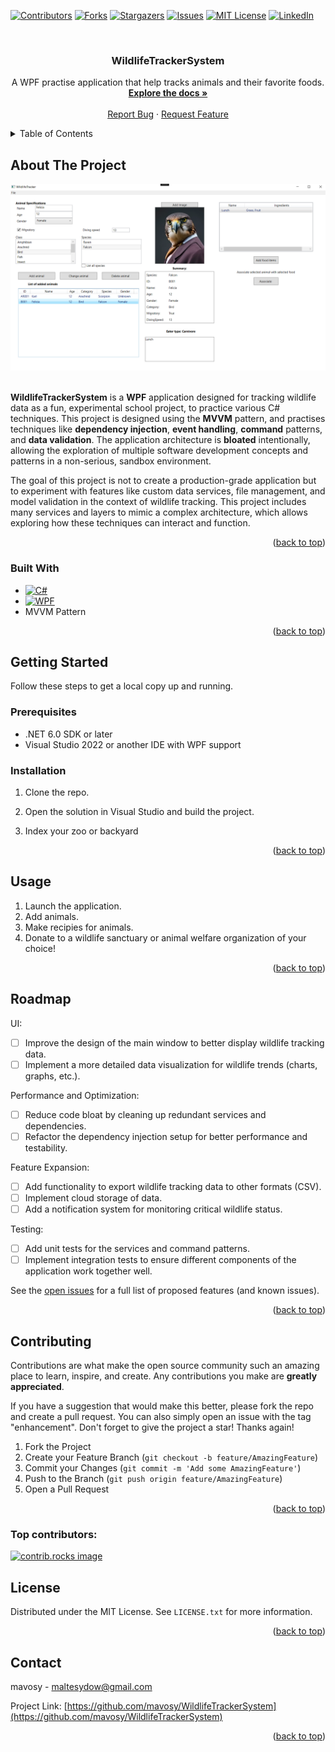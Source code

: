 <a id="readme-top"></a>

<!-- PROJECT SHIELDS -->
[![Contributors][contributors-shield]][contributors-url]
[![Forks][forks-shield]][forks-url]
[![Stargazers][stars-shield]][stars-url]
[![Issues][issues-shield]][issues-url]
[![MIT License][license-shield]][license-url]
[![LinkedIn][linkedin-shield]][linkedin-url]

<!-- PROJECT LOGO -->
<br />
<div align="center">
<!--  <a href="https://github.com/mavosy/WildlifeTrackerSystem">
    <img src="images/logo.png" alt="Logo" width="80" height="80">
  </a> -->

<h3 align="center">WildlifeTrackerSystem</h3>

  <p align="center">
    A WPF practise application that help tracks animals and their favorite foods.
    <br />
    <a href="https://github.com/mavosy/WildlifeTrackerSystem"><strong>Explore the docs »</strong></a>
    <br />
    <br />
    <a href="https://github.com/mavosy/WildlifeTrackerSystem/issues/new?labels=bug&template=bug-report---.md">Report Bug</a>
    ·
    <a href="https://github.com/mavosy/WildlifeTrackerSystem/issues/new?labels=enhancement&template=feature-request---.md">Request Feature</a>
  </p>
</div>



<!-- TABLE OF CONTENTS -->
<details>
  <summary>Table of Contents</summary>
  <ol>
    <li>
      <a href="#about-the-project">About The Project</a>
      <ul>
        <li><a href="#built-with">Built With</a></li>
      </ul>
    </li>
    <li>
      <a href="#getting-started">Getting Started</a>
      <ul>
        <li><a href="#prerequisites">Prerequisites</a></li>
        <li><a href="#installation">Installation</a></li>
      </ul>
    </li>
    <li><a href="#usage">Usage</a></li>
    <li><a href="#roadmap">Roadmap</a></li>
    <li><a href="#license">License</a></li>
    <li><a href="#contact">Contact</a></li>
  </ol>
</details>



<!-- ABOUT THE PROJECT -->
## About The Project

<div align="center">
  <img src="Images/WTS_screenshot.png" alt="Product Screenshot" width="800"/>
</div>

<br />

**WildlifeTrackerSystem** is a **WPF** application designed for tracking wildlife data as a fun, experimental school project, to practice various C# techniques. This project is designed using the **MVVM** pattern, and practises techniques like **dependency injection**, **event handling**, **command** patterns, and **data validation**. The application architecture is **bloated** intentionally, allowing the exploration of multiple software development concepts and patterns in a non-serious, sandbox environment.

The goal of this project is not to create a production-grade application but to experiment with features like custom data services, file management, and model validation in the context of wildlife tracking. This project includes many services and layers to mimic a complex architecture, which allows exploring how these techniques can interact and function.

<p align="right">(<a href="#readme-top">back to top</a>)</p>



### Built With

* [![C#][csharp-shield]][csharp-url]
* [![WPF][wpf-shield]][wpf-url]
* MVVM Pattern

<p align="right">(<a href="#readme-top">back to top</a>)</p>



<!-- GETTING STARTED -->
## Getting Started

Follow these steps to get a local copy up and running.

### Prerequisites

- .NET 6.0 SDK or later
- Visual Studio 2022 or another IDE with WPF support

### Installation

1. Clone the repo.

2. Open the solution in Visual Studio and build the project.

3. Index your zoo or backyard

<p align="right">(<a href="#readme-top">back to top</a>)</p>

<!-- USAGE EXAMPLES -->
## Usage

1. Launch the application.
2. Add animals.
3. Make recipies for animals.
5. Donate to a wildlife sanctuary or animal welfare organization of your choice!

<p align="right">(<a href="#readme-top">back to top</a>)</p>



<!-- ROADMAP -->
## Roadmap

UI:
- [ ] Improve the design of the main window to better display wildlife tracking data.
- [ ] Implement a more detailed data visualization for wildlife trends (charts, graphs, etc.).

Performance and Optimization:
- [ ] Reduce code bloat by cleaning up redundant services and dependencies.
- [ ] Refactor the dependency injection setup for better performance and testability.

Feature Expansion:
- [ ] Add functionality to export wildlife tracking data to other formats (CSV).
- [ ] Implement cloud storage of data.
- [ ] Add a notification system for monitoring critical wildlife status.

Testing:
- [ ] Add unit tests for the services and command patterns.
- [ ] Implement integration tests to ensure different components of the application work together well.

See the [open issues](https://github.com/mavosy/WildlifeTrackerSystem/issues) for a full list of proposed features (and known issues).

<p align="right">(<a href="#readme-top">back to top</a>)</p>



<!-- CONTRIBUTING -->
## Contributing

Contributions are what make the open source community such an amazing place to learn, inspire, and create. Any contributions you make are **greatly appreciated**.

If you have a suggestion that would make this better, please fork the repo and create a pull request. You can also simply open an issue with the tag "enhancement".
Don't forget to give the project a star! Thanks again!

1. Fork the Project
2. Create your Feature Branch (`git checkout -b feature/AmazingFeature`)
3. Commit your Changes (`git commit -m 'Add some AmazingFeature'`)
4. Push to the Branch (`git push origin feature/AmazingFeature`)
5. Open a Pull Request

<p align="right">(<a href="#readme-top">back to top</a>)</p>

### Top contributors:

<a href="https://github.com/mavosy/WildlifeTrackerSystem/graphs/contributors">
  <img src="https://contrib.rocks/image?repo=mavosy/WildlifeTrackerSystem" alt="contrib.rocks image" />
</a>



<!-- LICENSE -->
## License

Distributed under the MIT License. See `LICENSE.txt` for more information.

<p align="right">(<a href="#readme-top">back to top</a>)</p>



<!-- CONTACT -->
## Contact

mavosy - maltesydow@gmail.com

Project Link: [https://github.com/mavosy/WildlifeTrackerSystem](https://github.com/mavosy/WildlifeTrackerSystem)

<p align="right">(<a href="#readme-top">back to top</a>)</p>


<!-- MARKDOWN LINKS & IMAGES -->
<!-- https://www.markdownguide.org/basic-syntax/#reference-style-links -->
[contributors-shield]: https://img.shields.io/github/contributors/mavosy/WildlifeTrackerSystem.svg?style=for-the-badge
[contributors-url]: https://github.com/mavosy/WildlifeTrackerSystem/graphs/contributors
[forks-shield]: https://img.shields.io/github/forks/mavosy/WildlifeTrackerSystem.svg?style=for-the-badge
[forks-url]: https://github.com/mavosy/WildlifeTrackerSystem/network/members
[stars-shield]: https://img.shields.io/github/stars/mavosy/WildlifeTrackerSystem.svg?style=for-the-badge
[stars-url]: https://github.com/mavosy/WildlifeTrackerSystem/stargazers
[issues-shield]: https://img.shields.io/github/issues/mavosy/WildlifeTrackerSystem.svg?style=for-the-badge
[issues-url]: https://github.com/mavosy/WildlifeTrackerSystem/issues
[license-shield]: https://img.shields.io/github/license/mavosy/WildlifeTrackerSystem.svg?style=for-the-badge
[license-url]: https://github.com/mavosy/WildlifeTrackerSystem/blob/master/LICENSE.txt
[linkedin-shield]: https://img.shields.io/badge/-LinkedIn-black.svg?style=for-the-badge&logo=linkedin&colorB=555
[linkedin-url]: https://linkedin.com/in/malte-von-sydow
[csharp-shield]: https://custom-icon-badges.demolab.com/badge/C%23-%23239120.svg?logo=cshrp&logoColor=white
[csharp-url]: https://learn.microsoft.com/en-us/dotnet/csharp/
[wpf-shield]: https://img.shields.io/badge/WPF-512BD4?style=for-the-badge&logo=windows&logoColor=white
[wpf-url]: https://learn.microsoft.com/en-us/dotnet/desktop/wpf/
